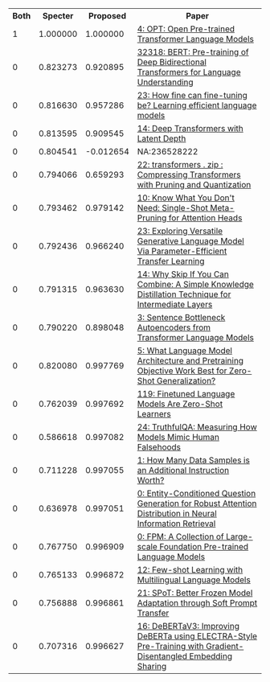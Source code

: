 <html><table><tr>
<th>Both</th>
<th>Specter</th>
<th>Proposed</th>
<th>Paper</th>
</tr>
<tr>
<td>1</td>
<td>1.000000</td>
<td>1.000000</td>
<td><a href="https://www.semanticscholar.org/paper/e92eaea488d016b773e3d58f8b0e795dac808365">4: OPT: Open Pre-trained Transformer Language Models</a></td>
</tr>
<tr>
<td>0</td>
<td>0.823273</td>
<td>0.920895</td>
<td><a href="https://www.semanticscholar.org/paper/df2b0e26d0599ce3e70df8a9da02e51594e0e992">32318: BERT: Pre-training of Deep Bidirectional Transformers for Language Understanding</a></td>
</tr>
<tr>
<td>0</td>
<td>0.816630</td>
<td>0.957286</td>
<td><a href="https://www.semanticscholar.org/paper/5b4be79081e1d6eac83e8a9e7a38bd7c338a4c78">23: How fine can fine-tuning be? Learning efficient language models</a></td>
</tr>
<tr>
<td>0</td>
<td>0.813595</td>
<td>0.909545</td>
<td><a href="https://www.semanticscholar.org/paper/ae8eff35dcdd47e80416fa5a4d8f51f8809cdc7b">14: Deep Transformers with Latent Depth</a></td>
</tr>
<tr>
<td>0</td>
<td>0.804541</td>
<td>-0.012654</td>
<td>NA:236528222</td>
</tr>
<tr>
<td>0</td>
<td>0.794066</td>
<td>0.659293</td>
<td><a href="https://www.semanticscholar.org/paper/fe82735fe8ae2163a37aa2787eee0db8efc745b6">22: transformers . zip : Compressing Transformers with Pruning and Quantization</a></td>
</tr>
<tr>
<td>0</td>
<td>0.793462</td>
<td>0.979142</td>
<td><a href="https://www.semanticscholar.org/paper/02806b916d2c341d5a5ac7dc3c19e3f2363d402f">10: Know What You Don't Need: Single-Shot Meta-Pruning for Attention Heads</a></td>
</tr>
<tr>
<td>0</td>
<td>0.792436</td>
<td>0.966240</td>
<td><a href="https://www.semanticscholar.org/paper/1187c70c4011f935642084e84186284ac0add3d0">23: Exploring Versatile Generative Language Model Via Parameter-Efficient Transfer Learning</a></td>
</tr>
<tr>
<td>0</td>
<td>0.791315</td>
<td>0.963630</td>
<td><a href="https://www.semanticscholar.org/paper/0d5a3fd61911590e887927c39e3cedd36c9c3c8c">14: Why Skip If You Can Combine: A Simple Knowledge Distillation Technique for Intermediate Layers</a></td>
</tr>
<tr>
<td>0</td>
<td>0.790220</td>
<td>0.898048</td>
<td><a href="https://www.semanticscholar.org/paper/071b1c7bb2f45011967bc08de32ee21d409e02de">3: Sentence Bottleneck Autoencoders from Transformer Language Models</a></td>
</tr>
<tr>
<td>0</td>
<td>0.820080</td>
<td>0.997769</td>
<td><a href="https://www.semanticscholar.org/paper/15190e8b459bd85d546286f7d7da61b4f4f3f58a">5: What Language Model Architecture and Pretraining Objective Work Best for Zero-Shot Generalization?</a></td>
</tr>
<tr>
<td>0</td>
<td>0.762039</td>
<td>0.997692</td>
<td><a href="https://www.semanticscholar.org/paper/ff0b2681d7b05e16c46dfb71d980cc2f605907cd">119: Finetuned Language Models Are Zero-Shot Learners</a></td>
</tr>
<tr>
<td>0</td>
<td>0.586618</td>
<td>0.997082</td>
<td><a href="https://www.semanticscholar.org/paper/77d956cdab4508d569ae5741549b78e715fd0749">24: TruthfulQA: Measuring How Models Mimic Human Falsehoods</a></td>
</tr>
<tr>
<td>0</td>
<td>0.711228</td>
<td>0.997055</td>
<td><a href="https://www.semanticscholar.org/paper/31e396eab8edb44f79e3158eeefc3280afb404f4">1: How Many Data Samples is an Additional Instruction Worth?</a></td>
</tr>
<tr>
<td>0</td>
<td>0.636978</td>
<td>0.997051</td>
<td><a href="https://www.semanticscholar.org/paper/4bbb874ac94f789ffaf9b38058571f785828031a">0: Entity-Conditioned Question Generation for Robust Attention Distribution in Neural Information Retrieval</a></td>
</tr>
<tr>
<td>0</td>
<td>0.767750</td>
<td>0.996909</td>
<td><a href="https://www.semanticscholar.org/paper/5f05f55634c05fe13436957748dd63c3381978e0">0: FPM: A Collection of Large-scale Foundation Pre-trained Language Models</a></td>
</tr>
<tr>
<td>0</td>
<td>0.765133</td>
<td>0.996872</td>
<td><a href="https://www.semanticscholar.org/paper/1403e6b9adf7712c35ae56327d52fe54603b87e1">12: Few-shot Learning with Multilingual Language Models</a></td>
</tr>
<tr>
<td>0</td>
<td>0.756888</td>
<td>0.996861</td>
<td><a href="https://www.semanticscholar.org/paper/c28b7dfe341f1e13a5a98efbce7946ef795cf9b8">21: SPoT: Better Frozen Model Adaptation through Soft Prompt Transfer</a></td>
</tr>
<tr>
<td>0</td>
<td>0.707316</td>
<td>0.996627</td>
<td><a href="https://www.semanticscholar.org/paper/7f631586a368f1762866b01ff9f43c265851d52e">16: DeBERTaV3: Improving DeBERTa using ELECTRA-Style Pre-Training with Gradient-Disentangled Embedding Sharing</a></td>
</tr>
</table></html>
